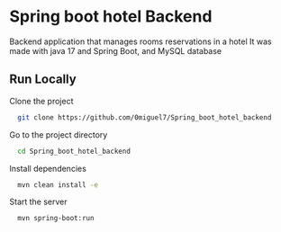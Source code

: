 
# Spring boot hotel Backend

Backend application that manages rooms reservations in a hotel
It was made with java 17 and Spring Boot, and MySQL database

## Run Locally

Clone the project

```bash
  git clone https://github.com/0miguel7/Spring_boot_hotel_backend
```

Go to the project directory

```bash
  cd Spring_boot_hotel_backend
```

Install dependencies

```bash
  mvn clean install -e
```

Start the server

```bash
  mvn spring-boot:run 
```

